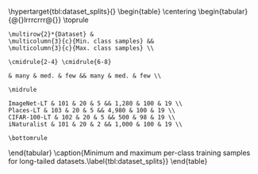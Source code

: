 \hypertarget{tbl:dataset_splits}{}
\begin{table}
  \centering
  \begin{tabular}{@{}lrrrcrrr@{}}
    \toprule

    \multirow{2}*{Dataset} &
    \multicolumn{3}{c}{Min. class samples} &&
    \multicolumn{3}{c}{Max. class samples} \\

    \cmidrule{2-4} \cmidrule{6-8}

    & many & med. & few && many & med. & few \\

    \midrule

    ImageNet‑LT & 101 & 20 & 5 && 1,280 & 100 & 19 \\
    Places‑LT & 103 & 20 & 5 && 4,980 & 100 & 19 \\
    CIFAR‑100‑LT & 102 & 20 & 5 && 500 & 98 & 19 \\
    iNaturalist & 101 & 20 & 2 && 1,000 & 100 & 19 \\

    \bottomrule
  \end{tabular}
  \caption{Minimum and maximum per-class training samples for long-tailed datasets.\label{tbl:dataset_splits}}
\end{table}
